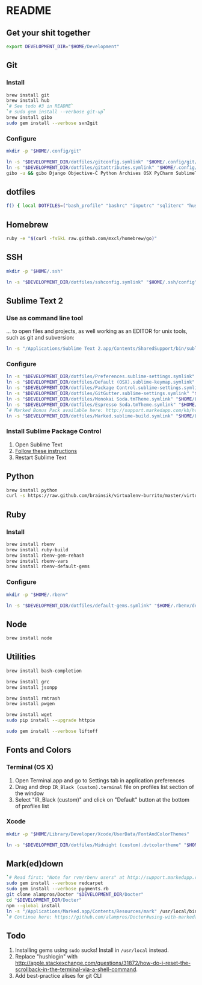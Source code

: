 README
======

Get your shit together
----------------------

```bash
export DEVELOPMENT_DIR="$HOME/Development"
```

Git
---

### Install

```bash
brew install git
brew install hub
`# See todo #3 in README`
`# sudo gem install --verbose git-up`
brew install gibo
sudo gem install --verbose svn2git
```

### Configure

```bash
mkdir -p "$HOME/.config/git"

ln -s "$DEVELOPMENT_DIR/dotfiles/gitconfig.symlink" "$HOME/.config/git/config"
ln -s "$DEVELOPMENT_DIR/dotfiles/gitattributes.symlink" "$HOME/.config/git/attributes"
gibo -u && gibo Django Objective-C Python Archives OSX PyCharm SublimeText SVN Ruby Rails > "$HOME/.config/git/ignore"
```

dotfiles
--------

```bash
f() { local DOTFILES=("bash_profile" "bashrc" "inputrc" "sqliterc" "hushlogin" "gemrc"); for i in ${DOTFILES[@]}; do ln -s "$DEVELOPMENT_DIR/dotfiles/$i.symlink" "$HOME/.$i"; done }; f; unset -f f;
```

Homebrew
--------

```bash
ruby -e "$(curl -fsSkL raw.github.com/mxcl/homebrew/go)"
```

SSH
---

```bash
mkdir -p "$HOME/.ssh"

ln -s "$DEVELOPMENT_DIR/dotfiles/sshconfig.symlink" "$HOME/.ssh/config"
```

Sublime Text 2
--------------

### Use as command line tool

... to open files and projects, as well working as an EDITOR for unix tools, such as git and subversion:

```bash
ln -s "/Applications/Sublime Text 2.app/Contents/SharedSupport/bin/subl" /usr/local/bin/subl
```

### Configure

```bash
ln -s "$DEVELOPMENT_DIR/dotfiles/Preferences.sublime-settings.symlink" "$HOME/Library/Application Support/Sublime Text 2/Packages/User/Preferences.sublime-settings"
ln -s "$DEVELOPMENT_DIR/dotfiles/Default (OSX).sublime-keymap.symlink" "$HOME/Library/Application Support/Sublime Text 2/Packages/User/Default (OSX).sublime-keymap"
ln -s "$DEVELOPMENT_DIR/dotfiles/Package Control.sublime-settings.symlink" "$HOME/Library/Application Support/Sublime Text 2/Packages/User/Package Control.sublime-settings"
ln -s "$DEVELOPMENT_DIR/dotfiles/GitGutter.sublime-settings.symlink" "$HOME/Library/Application Support/Sublime Text 2/Packages/User/GitGutter.sublime-settings"
ln -s "$DEVELOPMENT_DIR/dotfiles/Monokai Soda.tmTheme.symlink" "$HOME/Library/Application Support/Sublime Text 2/Packages/User/Monokai Soda.tmTheme"
ln -s "$DEVELOPMENT_DIR/dotfiles/Espresso Soda.tmTheme.symlink" "$HOME/Library/Application Support/Sublime Text 2/Packages/User/Espresso Soda.tmTheme"
`# Marked Bonus Pack available here: http://support.markedapp.com/kb/how-to-tips-and-tricks/marked-bonus-pack-scripts-commands-and-bundles`
ln -s "$DEVELOPMENT_DIR/dotfiles/Marked.sublime-build.symlink" "$HOME/Library/Application Support/Sublime Text 2/Packages/User/Marked.sublime-build"
```

### Install Sublime Package Control

 1. Open Sublime Text
 2. [Follow these instructions](http://wbond.net/sublime_packages/package_control/installation)
 3. Restart Sublime Text

Python
------

```bash
brew install python
curl -s https://raw.github.com/brainsik/virtualenv-burrito/master/virtualenv-burrito.sh | exclude_profile=1 $SHELL
```

Ruby
----

### Install

```bash
brew install rbenv
brew install ruby-build
brew install rbenv-gem-rehash
brew install rbenv-vars
brew install rbenv-default-gems
```

### Configure

```bash
mkdir -p "$HOME/.rbenv"

ln -s "$DEVELOPMENT_DIR/dotfiles/default-gems.symlink" "$HOME/.rbenv/default-gems"
```

Node
----

```bash
brew install node
```

Utilities
---------

```bash
brew install bash-completion

brew install grc
brew install jsonpp

brew install rmtrash
brew install pwgen

brew install wget
sudo pip install --upgrade httpie

sudo gem install --verbose liftoff
```

Fonts and Colors
----------------

### Terminal (OS X)

1. Open Terminal.app and go to Settings tab in application preferences
2. Drag and drop `IR_Black (custom).terminal` file on profiles list section of the window
3. Select "IR_Black (custom)" and click on "Default" button at the bottom of profiles list

### Xcode

```bash
mkdir -p "$HOME/Library/Developer/Xcode/UserData/FontAndColorThemes"

ln -s "$DEVELOPMENT_DIR/dotfiles/Midnight (custom).dvtcolortheme" "$HOME/Library/Developer/Xcode/UserData/FontAndColorThemes/Midnight (custom).dvtcolortheme"
```

Mark(ed)down
------------

```bash
`# Read first: "Note for rvm/rbenv users" at http://support.markedapp.com/kb/how-to-tips-and-tricks/using-marked-with-github-flavored-markdown-and-syntax-highlighting`
sudo gem install --verbose redcarpet
sudo gem install --verbose pygments.rb
git clone alampros/Docter "$DEVELOPMENT_DIR/Docter"
cd "$DEVELOPMENT_DIR/Docter"
npm --global install
ln -s "/Applications/Marked.app/Contents/Resources/mark" /usr/local/bin/mark
`# Continue here: https://github.com/alampros/Docter#using-with-markedapp`
```

Todo
----

 1. Installing gems using `sudo` sucks! Install in `/usr/local` instead.
 2. Replace "hushlogin" with http://apple.stackexchange.com/questions/31872/how-do-i-reset-the-scrollback-in-the-terminal-via-a-shell-command.
 3. Add best-practice alises for git CLI
